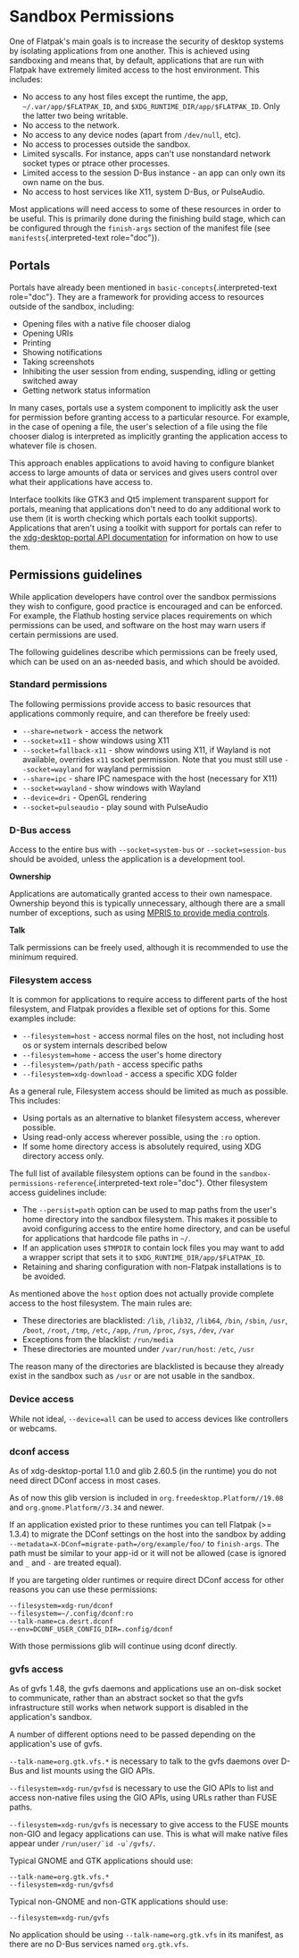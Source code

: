 # Sandbox Permissions

One of Flatpak\'s main goals is to increase the security of desktop
systems by isolating applications from one another. This is achieved
using sandboxing and means that, by default, applications that are run
with Flatpak have extremely limited access to the host environment. This
includes:

-   No access to any host files except the runtime, the app,
    `~/.var/app/$FLATPAK_ID`, and `$XDG_RUNTIME_DIR/app/$FLATPAK_ID`.
    Only the latter two being writable.
-   No access to the network.
-   No access to any device nodes (apart from `/dev/null`, etc).
-   No access to processes outside the sandbox.
-   Limited syscalls. For instance, apps can\'t use nonstandard network
    socket types or ptrace other processes.
-   Limited access to the session D-Bus instance - an app can only own
    its own name on the bus.
-   No access to host services like X11, system D-Bus, or PulseAudio.

Most applications will need access to some of these resources in order
to be useful. This is primarily done during the finishing build stage,
which can be configured through the `finish-args` section of the
manifest file (see `manifests`{.interpreted-text role="doc"}).

## Portals

Portals have already been mentioned in
`basic-concepts`{.interpreted-text role="doc"}. They are a framework for
providing access to resources outside of the sandbox, including:

-   Opening files with a native file chooser dialog
-   Opening URIs
-   Printing
-   Showing notifications
-   Taking screenshots
-   Inhibiting the user session from ending, suspending, idling or
    getting switched away
-   Getting network status information

In many cases, portals use a system component to implicitly ask the user
for permission before granting access to a particular resource. For
example, in the case of opening a file, the user\'s selection of a file
using the file chooser dialog is interpreted as implicitly granting the
application access to whatever file is chosen.

This approach enables applications to avoid having to configure blanket
access to large amounts of data or services and gives users control over
what their applications have access to.

Interface toolkits like GTK3 and Qt5 implement transparent support for
portals, meaning that applications don\'t need to do any additional work
to use them (it is worth checking which portals each toolkit supports).
Applications that aren\'t using a toolkit with support for portals can
refer to the [xdg-desktop-portal API
documentation](https://flatpak.github.io/xdg-desktop-portal/portal-docs.html)
for information on how to use them.

## Permissions guidelines

While application developers have control over the sandbox permissions
they wish to configure, good practice is encouraged and can be enforced.
For example, the Flathub hosting service places requirements on which
permissions can be used, and software on the host may warn users if
certain permissions are used.

The following guidelines describe which permissions can be freely used,
which can be used on an as-needed basis, and which should be avoided.

### Standard permissions

The following permissions provide access to basic resources that
applications commonly require, and can therefore be freely used:

-   `--share=network` - access the network
-   `--socket=x11` - show windows using X11
-   `--socket=fallback-x11` - show windows using X11, if Wayland is not
    available, overrides `x11` socket permission. Note that you must
    still use `--socket=wayland` for wayland permission
-   `--share=ipc` - share IPC namespace with the host (necessary for
    X11)
-   `--socket=wayland` - show windows with Wayland
-   `--device=dri` - OpenGL rendering
-   `--socket=pulseaudio` - play sound with PulseAudio

### D-Bus access

Access to the entire bus with `--socket=system-bus` or
`--socket=session-bus` should be avoided, unless the application is a
development tool.

**Ownership**

Applications are automatically granted access to their own namespace.
Ownership beyond this is typically unnecessary, although there are a
small number of exceptions, such as using [MPRIS to provide media
controls](https://www.freedesktop.org/wiki/Specifications/mpris-spec/).

**Talk**

Talk permissions can be freely used, although it is recommended to use
the minimum required.

### Filesystem access

It is common for applications to require access to different parts of
the host filesystem, and Flatpak provides a flexible set of options for
this. Some examples include:

-   `--filesystem=host` - access normal files on the host, not including
    host os or system internals described below
-   `--filesystem=home` - access the user\'s home directory
-   `--filesystem=/path/path` - access specific paths
-   `--filesystem=xdg-download` - access a specific XDG folder

As a general rule, Filesystem access should be limited as much as
possible. This includes:

-   Using portals as an alternative to blanket filesystem access,
    wherever possible.
-   Using read-only access wherever possible, using the `:ro` option.
-   If some home directory access is absolutely required, using XDG
    directory access only.

The full list of available filesystem options can be found in the
`sandbox-permissions-reference`{.interpreted-text role="doc"}. Other
filesystem access guidelines include:

-   The `--persist=path` option can be used to map paths from the
    user\'s home directory into the sandbox filesystem. This makes it
    possible to avoid configuring access to the entire home directory,
    and can be useful for applications that hardcode file paths in `~/`.
-   If an application uses `$TMPDIR` to contain lock files you may want
    to add a wrapper script that sets it to
    `$XDG_RUNTIME_DIR/app/$FLATPAK_ID`.
-   Retaining and sharing configuration with non-Flatpak installations
    is to be avoided.

As mentioned above the `host` option does not actually provide complete
access to the host filesystem. The main rules are:

-   These directories are blacklisted: `/lib`, `/lib32`, `/lib64`,
    `/bin`, `/sbin`, `/usr`, `/boot`, `/root`, `/tmp`, `/etc`, `/app`,
    `/run`, `/proc`, `/sys`, `/dev`, `/var`
-   Exceptions from the blacklist: `/run/media`
-   These directories are mounted under `/var/run/host`: `/etc`, `/usr`

The reason many of the directories are blacklisted is because they
already exist in the sandbox such as `/usr` or are not usable in the
sandbox.

### Device access

While not ideal, `--device=all` can be used to access devices like
controllers or webcams.

### dconf access

As of xdg-desktop-portal 1.1.0 and glib 2.60.5 (in the runtime) you do
not need direct DConf access in most cases.

As of now this glib version is included in
`org.freedesktop.Platform//19.08` and `org.gnome.Platform//3.34` and
newer.

If an application existed prior to these runtimes you can tell Flatpak
(\>= 1.3.4) to migrate the DConf settings on the host into the sandbox
by adding `--metadata=X-DConf=migrate-path=/org/example/foo/` to
`finish-args`. The path must be similar to your app-id or it will not be
allowed (case is ignored and `_` and `-` are treated equal).

If you are targeting older runtimes or require direct DConf access for
other reasons you can use these permissions:

    --filesystem=xdg-run/dconf
    --filesystem=~/.config/dconf:ro
    --talk-name=ca.desrt.dconf
    --env=DCONF_USER_CONFIG_DIR=.config/dconf

With those permissions glib will continue using dconf directly.

### gvfs access

As of gvfs 1.48, the gvfs daemons and applications use an on-disk socket
to communicate, rather than an abstract socket so that the gvfs
infrastructure still works when network support is disabled in the
application\'s sandbox.

A number of different options need to be passed depending on the
application\'s use of gvfs.

`--talk-name=org.gtk.vfs.*` is necessary to talk to the gvfs daemons
over D-Bus and list mounts using the GIO APIs.

`--filesystem=xdg-run/gvfsd` is necessary to use the GIO APIs to list
and access non-native files using the GIO APIs, using URLs rather than
FUSE paths.

`--filesystem=xdg-run/gvfs` is necessary to give access to the FUSE
mounts non-GIO and legacy applications can use. This is what will make
native files appear under `` /run/user/`id -u`/gvfs/ ``.

Typical GNOME and GTK applications should use:

    --talk-name=org.gtk.vfs.*
    --filesystem=xdg-run/gvfsd

Typical non-GNOME and non-GTK applications should use:

    --filesystem=xdg-run/gvfs

No application should be using `--talk-name=org.gtk.vfs` in its
manifest, as there are no D-Bus services named `org.gtk.vfs`.
